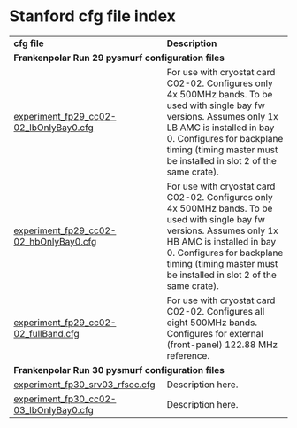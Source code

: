 # Stanford cfg file index

<table>
  <tr>
    <td><b>cfg file</b></td>
    <td><b>Description</b></td>
  </tr>

  <!-- Begin Frankenpolar Run 29 pysmurf config files -->
  <tr>
    <td colspan="2"><b>Frankenpolar Run 29 pysmurf configuration files</b></td>
  </tr>
  
  <tr>
    <td><a href="experiment_fp29_cc02-02_lbOnlyBay0.cfg">experiment_fp29_cc02-02_lbOnlyBay0.cfg</a></td>
    <td>
    For use with cryostat card C02-02.  Configures only 4x 500MHz
    bands.  To be used with single bay fw versions.  Assumes only 1x
    LB AMC is installed in bay 0.  Configures for backplane timing
    (timing master must be installed in slot 2 of the same crate).
    </td>
  </tr>

  <tr>
    <td><a href="experiment_fp29_cc02-02_hbOnlyBay0.cfg">experiment_fp29_cc02-02_hbOnlyBay0.cfg</a></td>
    <td>
    For use with cryostat card C02-02.  Configures only 4x 500MHz
    bands.  To be used with single bay fw versions.  Assumes only 1x
    HB AMC is installed in bay 0.  Configures for backplane timing
    (timing master must be installed in slot 2 of the same crate).
    </td>
  </tr>

  <tr>
    <td><a href="experiment_fp29_cc02-02_fullBand.cfg">experiment_fp29_cc02-02_fullBand.cfg</a></td>
    <td>
    For use with cryostat card C02-02.  Configures all eight 500MHz
    bands.  Configures for external (front-panel) 122.88 MHz
    reference.
    </td>
  </tr>
<!-- End Frankenpolar Run 29 pysmurf config files -->

<!-- Begin Frankenpolar Run 30 pysmurf config files -->
  <tr>
    <td colspan="2"><b>Frankenpolar Run 30 pysmurf configuration files</b></td>
  </tr>
  
  <tr>
    <td><a href="experiment_fp30_srv03_rfsoc.cfg">experiment_fp30_srv03_rfsoc.cfg</a></td>
    <td>
    Description here.
    </td>
  </tr>

  <tr>
    <td><a href="experiment_fp30_cc02-03_lbOnlyBay0.cfg">experiment_fp30_cc02-03_lbOnlyBay0.cfg</a></td>
    <td>
    Description here.
    </td>
  </tr>
<!-- End Frankenpolar Run 30 pysmurf config files --> 
  
</table>

